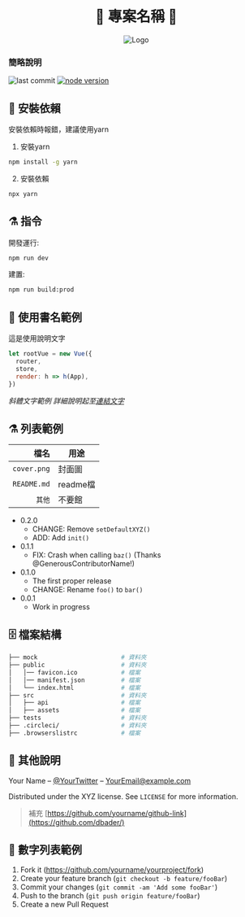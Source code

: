 
<h1 align="center">👏 專案名稱 👏</h1>
<p align="center">
    <img src="cover.png" alt="Logo">
</p>

### 簡略說明
![last commit][last-commit]
[![node version][node-version]][node-url]

## 📖 安裝依賴

安裝依賴時報錯，建議使用yarn

1. 安裝yarn
```sh
npm install -g yarn
```
2. 安裝依賴
```sh
npx yarn
```
## ⚗️ 指令

開發運行:

```sh
npm run dev
```

建置:

```sh
npm run build:prod
```

## 🔨 使用書名範例

這是使用說明文字
```js
let rootVue = new Vue({
  router,
  store,
  render: h => h(App),
})
```

_斜體文字範例 詳細說明起至[連結文字][wiki]_

## ⚗️ 列表範例

檔名 | 用途            
---:| ---                
`cover.png` | 封面圖
`README.md` | readme檔
`其他` | 不要館
* 0.2.0
    * CHANGE: Remove `setDefaultXYZ()`
    * ADD: Add `init()`
* 0.1.1
    * FIX: Crash when calling `baz()` (Thanks @GenerousContributorName!)
* 0.1.0
    * The first proper release
    * CHANGE: Rename `foo()` to `bar()`
* 0.0.1
    * Work in progress

## 🗄️ 檔案結構

```bash
├── mock                       # 資料夾
├── public                     # 資料夾
│   │── favicon.ico            # 檔案
│   │── manifest.json          # 檔案
│   └── index.html             # 檔案
├── src                        # 資料夾
│   ├── api                    # 檔案
│   ├── assets                 # 檔案
├── tests                      # 資料夾
├── .circleci/                 # 資料夾
├── .browserslistrc            # 檔案
```

## 🏃 其他說明

Your Name – [@YourTwitter](https://twitter.com/dbader_org) – YourEmail@example.com

Distributed under the XYZ license. See ``LICENSE`` for more information.
> 補充 [https://github.com/yourname/github-link](https://github.com/dbader/)



## 🌟 數字列表範例

1. Fork it (<https://github.com/yourname/yourproject/fork>)
2. Create your feature branch (`git checkout -b feature/fooBar`)
3. Commit your changes (`git commit -am 'Add some fooBar'`)
4. Push to the branch (`git push origin feature/fooBar`)
5. Create a new Pull Request

<!-- Markdown link & img dfn's -->
[last-commit]: https://img.shields.io/github/last-commit/howard-richwhole/readme-template
[npm-downloads]: https://img.shields.io/npm/dm/datadog-metrics.svg?style=flat-square
[node-version]: https://img.shields.io/badge/node-10.x-red?style=flat-square
[node-url]: https://nodejs.org/
[wiki]: https://github.com/yourname/yourproject/wiki
